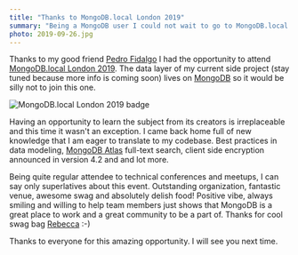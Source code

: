```yaml
---
title: "Thanks to MongoDB.local London 2019"
summary: "Being a MongoDB user I could not wait to go to MongoDB.local London 2019. Having an opportunity to learn the subject from its creators is irreplaceable and this time it wasn't an exception."
photo: 2019-09-26.jpg
---
```


Thanks to my good friend [Pedro Fidalgo](https://www.instagram.com/fidalgodev/) I had the opportunity to attend [MongoDB.local London 2019](https://www.mongodb.com/local/london). The data layer of my current side project (stay tuned because more info is coming soon) lives on [MongoDB](https://www.mongodb.com) so it would be silly not to join this one.

![MongoDB.local London 2019 badge](/photos/2019-09-26-1.jpg)

Having an opportunity to learn the subject from its creators is irreplaceable and this time it wasn't an exception. I came back home full of new knowledge that I am eager to translate to my codebase. Best practices in data modeling, [MongoDB Atlas](https://www.mongodb.com/cloud/atlas) full-text search, client side encryption announced in version 4.2 and and lot more.

Being quite regular attendee to technical conferences and meetups, I can say only superlatives about this event. Outstanding organization, fantastic venue, awesome swag and absolutely delish food! Positive vibe, always smiling and willing to help team members just shows that MongoDB is a great place to work and a great community to be a part of. Thanks for cool swag bag [Rebecca](https://twitter.com/BeckFastAtTiffs) :-)

Thanks to everyone for this amazing opportunity. I will see you next time.
